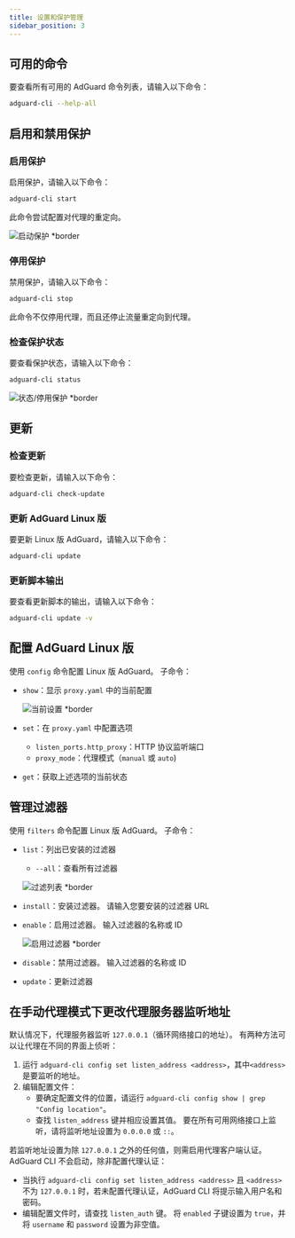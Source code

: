 ```yaml
---
title: 设置和保护管理
sidebar_position: 3
---
```


## 可用的命令

要查看所有可用的 AdGuard 命令列表，请输入以下命令：

```sh
adguard-cli --help-all
```

## 启用和禁用保护

### 启用保护

启用保护，请输入以下命令：

```sh
adguard-cli start
```

此命令尝试配置对代理的重定向。

![启动保护 \*border](https://cdn.adtidy.org/content/Kb/ad_blocker/linux/start-protection.gif)

### 停用保护

禁用保护，请输入以下命令：

```sh
adguard-cli stop
```

此命令不仅停用代理，而且还停止流量重定向到代理。

### 检查保护状态

要查看保护状态，请输入以下命令：

```sh
adguard-cli status
```

![状态/停用保护 \*border](https://cdn.adtidy.org/content/Kb/ad_blocker/linux/activation6.png)

## 更新

### 检查更新

要检查更新，请输入以下命令：

```sh
adguard-cli check-update
```

### 更新 AdGuard Linux 版

要更新 Linux 版 AdGuard，请输入以下命令：

```sh
adguard-cli update
```

### 更新脚本输出

要查看更新脚本的输出，请输入以下命令：

```sh
adguard-cli update -v
```

## 配置 AdGuard Linux 版

使用 `config` 命令配置 Linux 版 AdGuard。 子命令：

- `show`：显示 `proxy.yaml` 中的当前配置

    ![当前设置 \*border](https://cdn.adtidy.org/content/Kb/ad_blocker/linux/activation7.png)

- `set`：在 `proxy.yaml` 中配置选项
    - `listen_ports.http_proxy`：HTTP 协议监听端口
    - `proxy_mode`：代理模式（`manual` 或 `auto`)

- `get`：获取上述选项的当前状态

## 管理过滤器

使用 `filters` 命令配置 Linux 版 AdGuard。 子命令：

- `list`：列出已安装的过滤器

    - `--all`：查看所有过滤器

    ![过滤列表 \*border](https://cdn.adtidy.org/content/Kb/ad_blocker/linux/filter-list.png)

- `install`：安装过滤器。 请输入您要安装的过滤器 URL

- `enable`：启用过滤器。 输入过滤器的名称或 ID

    ![启用过滤器 \*border](https://cdn.adtidy.org/content/Kb/ad_blocker/linux/built-in-filters.png)

- `disable`：禁用过滤器。 输入过滤器的名称或 ID

- `update`：更新过滤器

## 在手动代理模式下更改代理服务器监听地址

默认情况下，代理服务器监听 `127.0.0.1`（循环网络接口的地址）。
有两种方法可以让代理在不同的界面上侦听：

1. 运行 `adguard-cli config set listen_address <address>`，其中`<address>` 是要监听的地址。
2. 编辑配置文件：
    - 要确定配置文件的位置，请运行 `adguard-cli config show | grep "Config location"`。
    - 查找 `listen_address` 键并相应设置其值。 要在所有可用网络接口上监听，请将监听地址设置为 `0.0.0.0` 或 `::`。

若监听地址设置为除 `127.0.0.1` 之外的任何值，则需启用代理客户端认证。 AdGuard CLI 不会启动，除非配置代理认证：

- 当执行 `adguard-cli config set listen_address <address>` 且 `<address>` 不为 `127.0.0.1` 时，若未配置代理认证，AdGuard CLI 将提示输入用户名和密码。
- 编辑配置文件时，请查找 `listen_auth` 键。 将 `enabled` 子键设置为 `true`，并将 `username` 和 `password` 设置为非空值。
